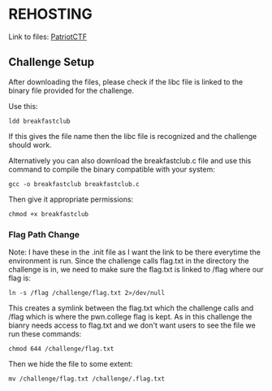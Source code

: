 # REHOSTING

Link to files: [PatriotCTF](https://github.com/MasonCompetitiveCyber/PatriotCTF2023/blob/main/pwn/breakfastclub)

## Challenge Setup
After downloading the files, please check if the libc file is linked to the binary file provided for the challenge.

Use this:
```
ldd breakfastclub
```

If this gives the file name then the libc file is recognized and the challenge should work.

Alternatively you can also download the breakfastclub.c file and use this command to compile the binary compatible with your system:
```
gcc -o breakfastclub breakfastclub.c
```
Then give it appropriate permissions:
```
chmod +x breakfastclub
```

### Flag Path Change
Note: I have these in the .init file as I want the link to be there everytime the environment is run.
Since the challenge calls flag.txt in the directory the challenge is in, we need to make sure the flag.txt is linked to /flag where our flag is:
```
ln -s /flag /challenge/flag.txt 2>/dev/null
```
This creates a symlink between the flag.txt which the challenge calls and /flag which is where the pwn.college flag is kept.
As in this challenge the bianry needs access to flag.txt and we don't want users to see the file we run these commands:
```
chmod 644 /challenge/flag.txt
```
Then we hide the file to some extent:
```
mv /challenge/flag.txt /challenge/.flag.txt
```